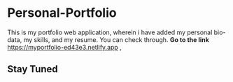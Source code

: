 # Personal-Portfolio
This is my portfolio web application, wherein i have added my personal bio-data, my skills, and my resume. You can check through. <b>Go to the link</b> <Link>https://myportfolio-ed43e3.netlify.app</Link>
,
## Stay Tuned
